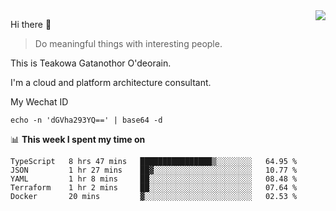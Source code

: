 <img align="right" src="https://github-readme-stats.vercel.app/api?username=Teakowa&show_icons=true&icon_color=2f80ed&text_color=718096&bg_color=ffffff&hide_title=true" />

Hi there 👋

> Do meaningful things with interesting people.

This is Teakowa Gatanothor O'deorain.

I'm a cloud and platform architecture consultant.

My Wechat ID

```
echo -n 'dGVha293YQ==' | base64 -d
```

📊 **This week I spent my time on**
<!--START_SECTION:waka-->
```text
TypeScript   8 hrs 47 mins   ████████████████▒░░░░░░░░   64.95 % 
JSON         1 hr 27 mins    ██▓░░░░░░░░░░░░░░░░░░░░░░   10.77 % 
YAML         1 hr 8 mins     ██░░░░░░░░░░░░░░░░░░░░░░░   08.48 % 
Terraform    1 hr 2 mins     ██░░░░░░░░░░░░░░░░░░░░░░░   07.64 % 
Docker       20 mins         ▓░░░░░░░░░░░░░░░░░░░░░░░░   02.53 % 
```
<!--END_SECTION:waka-->
